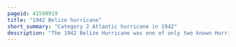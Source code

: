 ```yaml
---
pageid: 41598919
title: "1942 Belize hurricane"
short_summary: "Category 2 Atlantic hurricane in 1942"
description: "The 1942 Belize Hurricane was one of only two known Hurricanes to strike Belize in November along with the Hurricane Lisa in 2022. The Thirteenth observed tropical Cyclone the eleventh tropical Storm and the fourth Hurricane of the atlantic Hurricane Season 1942 the Storm was detected on November5 in the Vicinity of the Turks and caicos Islands. Initially a tropical Storm it was slowly strengthening as it moved westward and then south-southwestward across the Bahamas. On november 6 the Storm became a Category 1 Hurricane on the modern Saffirsimpson Hurricane wind Scale. Later that Day it made Landfall in cayo Romano Province Camagey Cuba. Impact in Cuba and the Bahamas was limited to lower barometric Pressure Readings and strong Winds. While crossing cuba the System was weakened to a tropical Storm early november 7 shortly before entering the caribbean Sea. The Storm later that Day re-evolved into a Hurricane and headed Southwest."
---
```

